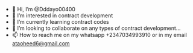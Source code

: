- 👋 Hi, I’m @Dddayo00400
- 👀 I’m interested in contract development
- 🌱 I’m currently learning contract codes
- 💞️ I’m looking to collaborate on any types of contract development...
- 📫 How to reach me on my whatsapp +2347034993910 or in my email ataoheed6@gmail.com

<!---
Dddayo00400/Dddayo00400 is a ✨ special ✨ repository because its `README.md` (this file) appears on your GitHub profile.
You can click the Preview link to take a look at your changes.
--->
